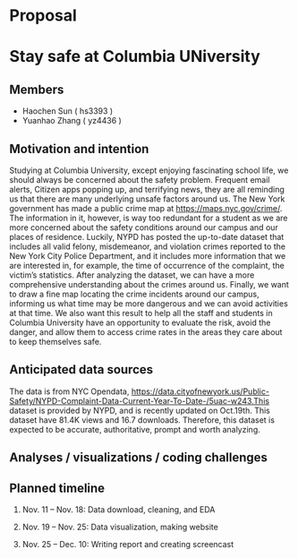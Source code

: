 Proposal
================

# Stay safe at Columbia UNiversity

## Members

-   Haochen Sun ( hs3393 )
-   Yuanhao Zhang ( yz4436 )

## Motivation and intention

Studying at Columbia University, except enjoying fascinating school
life, we should always be concerned about the safety problem. Frequent
email alerts, Citizen apps popping up, and terrifying news, they are all
reminding us that there are many underlying unsafe factors around us.
The New York government has made a public crime map at
<https://maps.nyc.gov/crime/>. The information in it, however, is way
too redundant for a student as we are more concerned about the safety
conditions around our campus and our places of residence. Luckily, NYPD
has posted the up-to-date dataset that includes all valid felony,
misdemeanor, and violation crimes reported to the New York City Police
Department, and it includes more information that we are interested in,
for example, the time of occurrence of the complaint, the victim’s
statistics. After analyzing the dataset, we can have a more
comprehensive understanding about the crimes around us. Finally, we want
to draw a fine map locating the crime incidents around our campus,
informing us what time may be more dangerous and we can avoid activities
at that time. We also want this result to help all the staff and
students in Columbia University have an opportunity to evaluate the
risk, avoid the danger, and allow them to access crime rates in the
areas they care about to keep themselves safe.

## Anticipated data sources

The data is from NYC Opendata,
<https://data.cityofnewyork.us/Public-Safety/NYPD-Complaint-Data-Current-Year-To-Date-/5uac-w243.This>
dataset is provided by NYPD, and is recently updated on Oct.19th. This
dataset have 81.4K views and 16.7 downloads. Therefore, this dataset is
expected to be accurate, authoritative, prompt and worth analyzing.

## Analyses / visualizations / coding challenges

## Planned timeline

1.  Nov. 11 – Nov. 18: Data download, cleaning, and EDA

2.  Nov. 19 – Nov. 25: Data visualization, making website

3.  Nov. 25 – Dec. 10: Writing report and creating screencast
